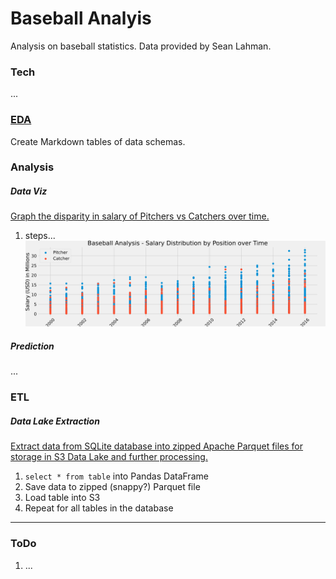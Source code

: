 # Baseball Analyis
Analysis on baseball statistics. Data provided by Sean Lahman.

### Tech
...

### [EDA](./prep.ipynb)
Create Markdown tables of data schemas.

### Analysis

##### Data Viz
[Graph the disparity in salary of Pitchers vs Catchers over time.](./viz.ipynb)
1. steps...
![Salary (USD in M) by Position over Time](./viz/salary_by_pos.svg)

##### Prediction
...

### ETL

##### Data Lake Extraction
[Extract data from SQLite database into zipped Apache Parquet files for storage in S3 Data Lake and further processing.](./extract.ipynb)
1. ```select * from table``` into Pandas DataFrame
2. Save data to zipped (snappy?) Parquet file
3. Load table into S3
4. Repeat for all tables in the database

---

### ToDo
1. ...
